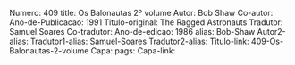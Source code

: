 Numero: 409
title: Os Balonautas 2º volume
Autor: Bob Shaw
Co-autor: 
Ano-de-Publicacao: 1991
Titulo-original: The Ragged Astronauts
Tradutor: Samuel Soares
Co-tradutor: 
Ano-de-edicao: 1986
alias: Bob-Shaw
Autor2-alias: 
Tradutor1-alias: Samuel-Soares
Tradutor2-alias: 
Titulo-link: 409-Os-Balonautas-2-volume
Capa: 
pags: 
Capa-link: 